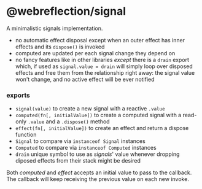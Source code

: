 # @webreflection/signal

A minimalistic signals implementation.

  * no automatic effect disposal except when an outer effect has inner effects and its `dispose()` is invoked
  * computed are updated per each signal change they depend on
  * no fancy features like in other libraries *except* there is a `drain` export which, if used as `signal.value = drain` will simply loop over disposed effects and free them from the relationship right away: the signal value won't change, and no active effect will be ever notified

### exports

  * `signal(value)` to create a new signal with a reactive `.value`
  * `computed(fn[, initialValue])` to create a computed signal with a read-only `.value` and a `.dispose()` method
  * `effect(fn[, initialValue])` to create an effect and return a dispose function
  * `Signal` to compare via `instanceof Signal` instances
  * `Computed` to compare via `instanceof Computed` instances
  * `drain` unique symbol to use as *signals*' value whenever dropping diposed effects from their stack might be desired

Both *computed* and *effect* accepts an initial value to pass to the callback. The callback will keep receiving the previous value on each new invoke.
